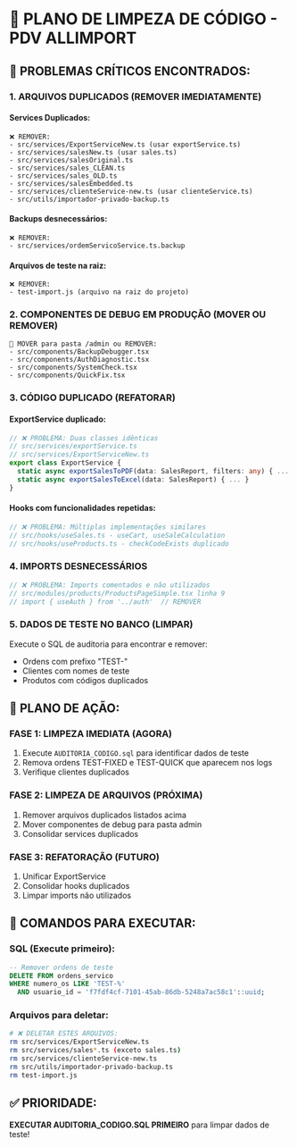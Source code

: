 # 🧹 PLANO DE LIMPEZA DE CÓDIGO - PDV ALLIMPORT

## 🚨 PROBLEMAS CRÍTICOS ENCONTRADOS:

### 1. **ARQUIVOS DUPLICADOS** (REMOVER IMEDIATAMENTE)

#### Services Duplicados:
```
❌ REMOVER:
- src/services/ExportServiceNew.ts (usar exportService.ts)
- src/services/salesNew.ts (usar sales.ts)
- src/services/salesOriginal.ts 
- src/services/sales_CLEAN.ts
- src/services/sales_OLD.ts
- src/services/salesEmbedded.ts
- src/services/clienteService-new.ts (usar clienteService.ts)
- src/utils/importador-privado-backup.ts
```

#### Backups desnecessários:
```
❌ REMOVER:
- src/services/ordemServicoService.ts.backup
```

#### Arquivos de teste na raiz:
```
❌ REMOVER:
- test-import.js (arquivo na raiz do projeto)
```

### 2. **COMPONENTES DE DEBUG EM PRODUÇÃO** (MOVER OU REMOVER)

```
🔧 MOVER para pasta /admin ou REMOVER:
- src/components/BackupDebugger.tsx
- src/components/AuthDiagnostic.tsx
- src/components/SystemCheck.tsx
- src/components/QuickFix.tsx
```

### 3. **CÓDIGO DUPLICADO** (REFATORAR)

#### ExportService duplicado:
```typescript
// ❌ PROBLEMA: Duas classes idênticas
// src/services/exportService.ts
// src/services/ExportServiceNew.ts
export class ExportService {
  static async exportSalesToPDF(data: SalesReport, filters: any) { ... }
  static async exportSalesToExcel(data: SalesReport) { ... }
}
```

#### Hooks com funcionalidades repetidas:
```typescript
// ❌ PROBLEMA: Múltiplas implementações similares
// src/hooks/useSales.ts - useCart, useSaleCalculation
// src/hooks/useProducts.ts - checkCodeExists duplicado
```

### 4. **IMPORTS DESNECESSÁRIOS**

```typescript
// ❌ PROBLEMA: Imports comentados e não utilizados
// src/modules/products/ProductsPageSimple.tsx linha 9
// import { useAuth } from '../auth'  // REMOVER
```

### 5. **DADOS DE TESTE NO BANCO** (LIMPAR)

Execute o SQL de auditoria para encontrar e remover:
- Ordens com prefixo "TEST-"
- Clientes com nomes de teste
- Produtos com códigos duplicados

## 🎯 PLANO DE AÇÃO:

### **FASE 1: LIMPEZA IMEDIATA** (AGORA)
1. Execute `AUDITORIA_CODIGO.sql` para identificar dados de teste
2. Remova ordens TEST-FIXED e TEST-QUICK que aparecem nos logs
3. Verifique clientes duplicados

### **FASE 2: LIMPEZA DE ARQUIVOS** (PRÓXIMA)
1. Remover arquivos duplicados listados acima
2. Mover componentes de debug para pasta admin
3. Consolidar services duplicados

### **FASE 3: REFATORAÇÃO** (FUTURO)
1. Unificar ExportService
2. Consolidar hooks duplicados
3. Limpar imports não utilizados

## 🔧 COMANDOS PARA EXECUTAR:

### SQL (Execute primeiro):
```sql
-- Remover ordens de teste
DELETE FROM ordens_servico 
WHERE numero_os LIKE 'TEST-%' 
  AND usuario_id = 'f7fdf4cf-7101-45ab-86db-5248a7ac58c1'::uuid;
```

### Arquivos para deletar:
```bash
# ❌ DELETAR ESTES ARQUIVOS:
rm src/services/ExportServiceNew.ts
rm src/services/sales*.ts (exceto sales.ts)
rm src/services/clienteService-new.ts
rm src/utils/importador-privado-backup.ts
rm test-import.js
```

## ✅ PRIORIDADE: 
**EXECUTAR AUDITORIA_CODIGO.SQL PRIMEIRO** para limpar dados de teste!